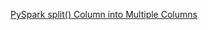 [PySpark split() Column into Multiple Columns](https://sparkbyexamples.com/pyspark/pyspark-split-dataframe-column-into-multiple-columns/)
